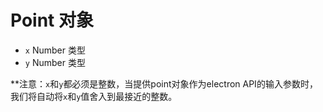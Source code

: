 # Point 对象

* ` x ` Number 类型
* ` y ` Number 类型

**注意：`x`和`y`都必须是整数，当提供point对象作为electron API的输入参数时，我们将自动将`x`和`y`值舍入到最接近的整数。</p>